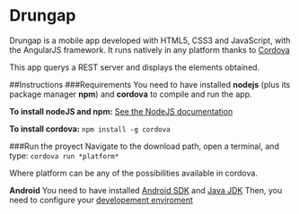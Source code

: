 
# Drungap
Drungap is a mobile app developed with HTML5, CSS3 and JavaScript, with the AngularJS framework.
It runs natively in any platform thanks to [Cordova](https://cordova.apache.org/)

This app querys a REST server and displays the elements obtained.


##Instructions
###Requirements
You need to have installed **nodejs** (plus its package manager **npm**) and **cordova** to compile and run the app.

**To install nodeJS and npm:** [See the NodeJS documentation](https://nodejs.org/en/download/package-manager/)

**To install cordova:** `npm install -g cordova`

###Run the proyect
Navigate to the download path, open a terminal, and type: `cordova run *platform*`

Where platform can be any of the possibilities available in cordova.

**Android**
You need to have installed [Android SDK](http://developer.android.com/sdk/index.html) and [Java JDK](http://www.oracle.com/technetwork/es/java/javase/downloads/index.html)
Then, you need to configure your [developement enviroment](https://cordova.apache.org/docs/en/4.0.0/guide/platforms/android/)
